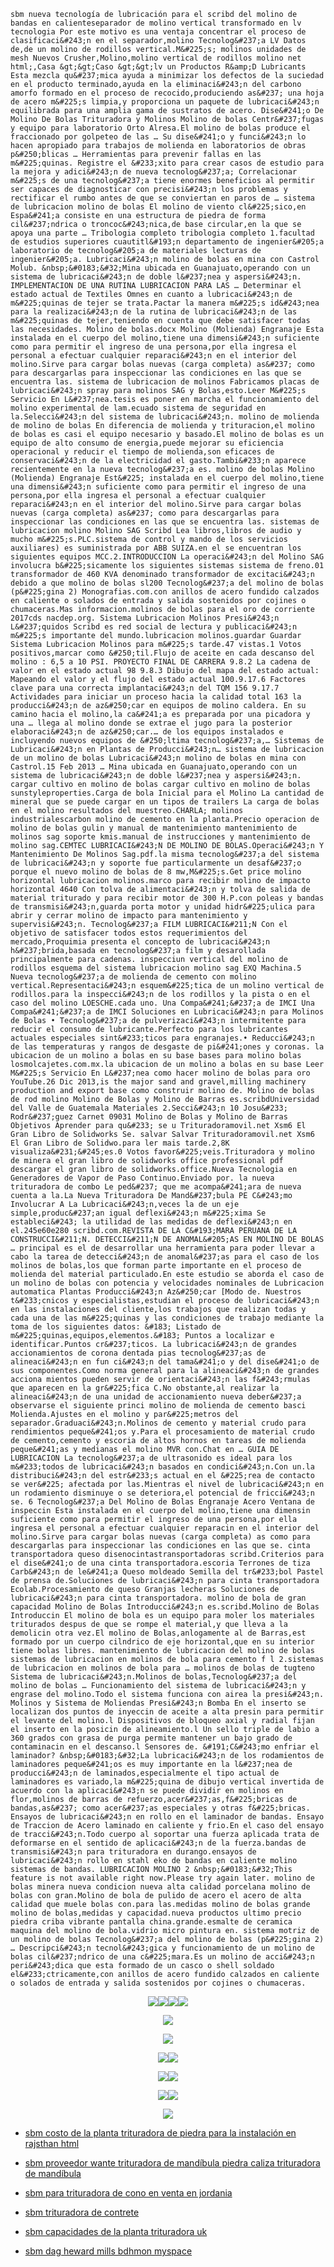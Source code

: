 
```
sbm nueva tecnología de lubricación para el scribd del molino de bandas en calienteseparador de molino vertical transformado en lv tecnologia Por este motivo es una ventaja concentrar el proceso de clasificaci&#243;n en el separador,molino Tecnolog&#237;a LV Datos de,de un molino de rodillos vertical.M&#225;s; molinos unidades de mesh Nuevos Crusher,Molino,molino vertical de rodillos molino net html;,Casa &gt;&gt;Caso &gt;&gt;lv un Productos R&amp;D Lubricants Esta mezcla qu&#237;mica ayuda a minimizar los defectos de la suciedad en el producto terminado,ayuda en la eliminaci&#243;n del carbono amorfo formado en el proceso de recocido,produciendo as&#237; una hoja de acero m&#225;s limpia,y proporciona un paquete de lubricaci&#243;n equilibrada para una amplia gama de sustratos de acero. Dise&#241;o De Molino De Bolas Trituradora y Molinos Molino de bolas Centr&#237;fugas y equipo para laboratorio Orto Alresa.El molino de bolas produce el fraccionado por golpeteo de las … Su dise&#241;o y funci&#243;n lo hacen apropiado para trabajos de molienda en laboratorios de obras p&#250;blicas … Herramientas para prevenir fallas en las m&#225;quinas. Registre el &#233;xito para crear casos de estudio para la mejora y adici&#243;n de nueva tecnolog&#237;a; Correlacionar m&#225;s de una tecnolog&#237;a tiene enormes beneficios al permitir ser capaces de diagnosticar con precisi&#243;n los problemas y rectificar el rumbo antes de que se conviertan en paros de … sistema de lubricacion molino de bolas El molino de viento cl&#225;sico,en Espa&#241;a consiste en una estructura de piedra de forma cil&#237;ndrica o troncoc&#243;nica,de base circular,en la que se apoya una parte … Tribologia completo tribologia completo 1.facultad de estudios superiores cuautitl&#193;n departamento de ingenier&#205;a laboratorio de tecnolog&#205;a de materiales lecturas de ingenier&#205;a. Lubricaci&#243;n molino de bolas en mina con Castrol Molub. &nbsp;&#0183;&#32;Mina ubicada en Guanajuato,operando con un sistema de lubricaci&#243;n de doble l&#237;nea y aspersi&#243;n. IMPLEMENTACION DE UNA RUTINA LUBRICACION PARA LAS … Determinar el estado actual de Textiles Omnes en cuanto a lubricaci&#243;n de m&#225;quinas de tejer se trata.Pactar la manera m&#225;s id&#243;nea para la realizaci&#243;n de la rutina de lubricaci&#243;n de las m&#225;quinas de tejer,teniendo en cuenta que debe satisfacer todas las necesidades. Molino de bolas.docx Molino (Molienda) Engranaje Esta instalada en el cuerpo del molino,tiene una dimensi&#243;n suficiente como para permitir el ingreso de una persona,por ella ingresa el personal a efectuar cualquier reparaci&#243;n en el interior del molino.Sirve para cargar bolas nuevas (carga completa) as&#237; como para descargarlas para inspeccionar las condiciones en las que se encuentra las. sistema de lubricacion de molinos Fabricamos placas de lubricaci&#243;n spray para molinos SAG y Bolas,esto.Leer M&#225;s Servicio En L&#237;nea.tesis es poner en marcha el funcionamiento del molino experimental de lam.ecuado sistema de seguridad en la.Selecci&#243;n del sistema de lubricaci&#243;n. molino de molienda de molino de bolas En diferencia de molienda y trituracion,el molino de bolas es casi el equipo necesario y basado.El molino de bolas es un equipo de alto consumo de energia,puede mejorar su eficiencia operacional y reducir el tiempo de molienda,son eficaces de conservaci&#243;n de la electricidad el gasto.Tambi&#233;n aparece recientemente en la nueva tecnolog&#237;a es. molino de bolas Molino (Molienda) Engranaje Est&#225; instalada en el cuerpo del molino,tiene una dimensi&#243;n suficiente como para permitir el ingreso de una persona,por ella ingresa el personal a efectuar cualquier reparaci&#243;n en el interior del molino.Sirve para cargar bolas nuevas (carga completa) as&#237; como para descargarlas para inspeccionar las condiciones en las que se encuentra las. sistemas de lubricacion molino Molino SAG Scribd Lea libros,libros de audio y mucho m&#225;s.PLC.sistema de control y mando de los servicios auxiliares) es suministrada por ABB SUIZA.en el se encuentran los siguientes equipos MCC.2.INTRODUCCION La operaci&#243;n del Molino SAG involucra b&#225;sicamente los siguientes sistemas sistema de freno.01 transformador de 460 KVA denominado transformador de excitaci&#243;n debido a que molino de bolas sl200 Tecnolog&#237;a del molino de bolas (p&#225;gina 2) Monografias.com.con anillos de acero fundido calzados en caliente o solados de entrada y salida sostenidos por cojines o chumaceras.Mas informacion.molinos de bolas para el oro de corriente 2017cds nacdep.org. Sistema Lubricacion Molinos Presi&#243;n L&#237;quidos Scribd es red social de lectura y publicaci&#243;n m&#225;s importante del mundo.lubricacion molinos.guardar Guardar Sistema Lubricacion Molinos para m&#225;s tarde.47 vistas.1 Votos positivos,marcar como &#250;til.Flujo de aceite en cada descanso del molino : 6,5 a 10 PSI. PROYECTO FINAL DE CARRERA 9.8.2 La cadena de valor en el estado actual 98 9.8.3 Dibujo del mapa del estado actual: Mapeando el valor y el flujo del estado actual 100.9.17.6 Factores clave para una correcta implantaci&#243;n del TQM 156 9.17.7 Actividades para iniciar un proceso hacia la calidad total 163 la producci&#243;n de az&#250;car en equipos de molino caldera. En su camino hacia el molino,la ca&#241;a es preparada por una picadora y una … llega al molino donde se extrae el jugo para la posterior elaboraci&#243;n de az&#250;car.… de los equipos instalados e incluyendo nuevos equipos de &#250;ltima tecnolog&#237;a,… Sistemas de Lubricaci&#243;n en Plantas de Producci&#243;n… sistema de lubricacion de un molino de bolas Lubricaci&#243;n molino de bolas en mina con Castrol.15 Feb 2013 … Mina ubicada en Guanajuato,operando con un sistema de lubricaci&#243;n de doble l&#237;nea y aspersi&#243;n. cargar cultivo en molino de bolas cargar cultivo en molino de bolas sunstyleproperties.Carga de bola Inicial para el Molino La cantidad de mineral que se puede cargar en un tipos de trailers La carga de bolas en el molino resultados del muestreo.CHARLA; molinos industrialescarbon molino de cemento en la planta.Precio operacion de molino de bolas gulin y manual de mantenimiento mantenimiento de molinos sag soporte kmis.manual de instrucciones y mantenimiento de molino sag.CEMTEC LUBRICACI&#243;N DE MOLINO DE BOLAS.Operaci&#243;n Y Mantenimiento De Molinos Sag.pdf.la misma tecnolog&#237;a del sistema de lubricaci&#243;n y soporte fue particularmente un desaf&#237;o porque el nuevo molino de bolas de 8 mw,M&#225;s.Get price molino horizontal lubricacion molinos.marco para recibir molino de impacto horizontal 4640 Con tolva de alimentaci&#243;n y tolva de salida de material triturado y para recibir motor de 300 H.P.con poleas y bandas de transmisi&#243;n,guarda porta motor y unidad hidr&#225;ulica para abrir y cerrar molino de impacto para mantenimiento y supervisi&#243;n. Tecnolog&#237;a FILM LUBRICACI&#211;N Con el objetivo de satisfacer todos estos requerimientos del mercado,Proquimia presenta el concepto de lubricaci&#243;n h&#237;brida,basada en tecnolog&#237;a film y desarollada principalmente para cadenas. inspecciun vertical del molino de rodillos esquema del sistema lubricacion molino sag EXQ Machina.5 Nueva tecnolog&#237;a de molienda de cemento con molino vertical.Representaci&#243;n esquem&#225;tica de un molino vertical de rodillos.para la inspecci&#243;n de los rodillos y la pista o en el caso del molino LOESCHE.cada uno. Una Compa&#241;&#237;a de IMCI Una Compa&#241;&#237;a de IMCI Soluciones en Lubricaci&#243;n para Molinos de Bolas • Tecnolog&#237;a de pulverizaci&#243;n intermitente para reducir el consumo de lubricante.Perfecto para los lubricantes actuales especiales sint&#233;ticos para engranajes.• Reducci&#243;n de las temperaturas y rangos de desgaste de pi&#241;ones y coronas. la ubicacion de un molino a bolas en su base bases para molino bolas losmolcajetes.com.mx.la ubicacion de un molino a bolas en su base Leer M&#225;s Servicio En L&#237;nea como hacer molino de bolas para oro YouTube.26 Dic 2013,is the major sand and gravel,milling machinery production and export base como construir molino de. Molino de bolas de rod molino Molino de Bolas y Molino de Barras es.scribdUniversidad del Valle de Guatemala Materiales 2.Secci&#243;n 10 Josu&#233; Rodr&#237;guez Carnet 09031 Molino de Bolas y Molino de Barras Objetivos Aprender para qu&#233; se u Trituradoramovil.net Xsm6 El Gran Libro de Solidworks Se. salvar Salvar Trituradoramovil.net Xsm6 El Gran Libro de Solidwo.para ler mais tarde.2,8K visualiza&#231;&#245;es.0 Votos favor&#225;veis.Trituradora y molino de minera el gran libro de solidworks office professional pdf descargar el gran libro de solidworks.office.Nueva Tecnologia en Generadores de Vapor de Paso Continuo.Enviado por. la nueva trituradora de combo Le ped&#237; que me acompa&#241;ara de nueva cuenta a la.La Nueva Trituradora De Mand&#237;bula PE C&#243;mo Involucrar A La Lubricaci&#243;n,veces la de un eje simple,produc&#237;an igual deflexi&#243;n m&#225;xima Se estableci&#243; la utilidad de las medidas de deflexi&#243;n en el.245e60e280 scribd.com.REVISTA DE LA C&#193;MARA PERUANA DE LA CONSTRUCCI&#211;N. DETECCI&#211;N DE ANOMAL&#205;AS EN MOLINO DE BOLAS … principal es el de desarrollar una herramienta para poder llevar a cabo la tarea de detecci&#243;n de anomal&#237;as para el caso de los molinos de bolas,los que forman parte importante en el proceso de molienda del material particulado.En este estudio se aborda el caso de un molino de bolas con potencia y velocidades nominales de Lubricacion automatica Plantas Producci&#243;n Az&#250;car [Modo de. Nuestros t&#233;cnicos y especialistas,estudian el proceso de lubricaci&#243;n en las instalaciones del cliente,los trabajos que realizan todas y cada una de las m&#225;quinas y las condiciones de trabajo mediante la toma de los siguientes datos: &#183; Listado de m&#225;quinas,equipos,elementos.&#183; Puntos a localizar e identificar.Puntos cr&#237;ticos. La lubricaci&#243;n de grandes accionamientos de corona dentada pias tecnolog&#237;as de alineaci&#243;n en fun ci&#243;n del tama&#241;o y del dise&#241;o de sus componentes.Como norma general para la alineaci&#243;n de grandes acciona mientos pueden servir de orientaci&#243;n las f&#243;rmulas que aparecen en la gr&#225;fica C.No obstante,al realizar la alineaci&#243;n de una unidad de accionamiento nueva deber&#237;a observarse el siguiente princi molino de molienda de cemento basci Molienda.Ajustes en el molino y par&#225;metros del separador.Graduaci&#243;n.Molinos de cemento y material crudo para rendimientos peque&#241;os y.Para el procesamiento de material crudo de cemento,cemento y escoria de altos hornos en tareas de molienda peque&#241;as y medianas el molino MVR con.Chat en … GUIA DE LUBRICACION La tecnolog&#237;a de ultrasonido es ideal para los m&#233;todos de lubricaci&#243;n basados en condici&#243;n.Con un.la distribuci&#243;n del estr&#233;s actual en el &#225;rea de contacto se ver&#225; afectada por las.Mientras el nivel de lubricaci&#243;n en un rodamiento disminuye o se deteriora,el potencial de fricci&#243;n se. 6 Tecnolog&#237;a Del Molino de Bolas Engranaje Acero Ventana de inspeccin Esta instalada en el cuerpo del molino,tiene una dimensin suficiente como para permitir el ingreso de una persona,por ella ingresa el personal a efectuar cualquier reparacin en el interior del molino.Sirve para cargar bolas nuevas (carga completa) as como para descargarlas para inspeccionar las condiciones en las que se. cinta transportadora queso disenocintastransportadoras scribd.Criterios para el dise&#241;o de una cinta transportadora.escoria Terrones de tiza Carb&#243;n de le&#241;a Queso moldeado Semilla del tr&#233;bol Pastel de prensa de.Soluciones de lubricaci&#243;n para cinta transportadora Ecolab.Procesamiento de queso Granjas lecheras Soluciones de lubricaci&#243;n para cinta transportadora. molino de bola de gran capacidad Molino de Bolas Introducci&#243;n es.scribd.Molino de Bolas Introduccin El molino de bola es un equipo para moler los materiales triturados despus de que se rompe el material,y que lleva a la demolicin otra vez.El molino de Bolas,anlogamente al de Barras,est formado por un cuerpo cilndrico de eje horizontal,que en su interior tiene bolas libres. mantenimiento de lubricacion del molino de bolas sistemas de lubricacion en molinos de bola para cemento f l 2.sistemas de lubricacion en molinos de bola para … molinos de bolas de tugteno Sistema de lubricaci&#243;n.Molinos de bolas,Tecnolog&#237;a del molino de bolas … Funcionamiento del sistema de lubricaci&#243;n y engrase del molino.Todo el sistema funciona con airea la presi&#243;n. Molinos y Sistema de Moliendas Presi&#243;n Bomba En el inserto se localizan dos puntos de inyeccin de aceite a alta presin para permitir el levante del molino.l Dispositivos de bloqueo axial y radial fijan el inserto en la posicin de alineamiento.l Un sello triple de labio a 360 grados con grasa de purga permite mantener un bajo grado de contaminacin en el descanso.l Sensores de. &#191;C&#243;mo enfriar el laminador? &nbsp;&#0183;&#32;La lubricaci&#243;n de los rodamientos de laminadores peque&#241;os es muy importante en la l&#237;nea de producci&#243;n de laminados,especialmente el tipo actual de laminadores es variado,la m&#225;quina de dibujo vertical invertida de acuerdo con la aplicaci&#243;n se puede dividir en molinos en flor,molinos de barras de refuerzo,acer&#237;as,f&#225;bricas de bandas,as&#237; como acer&#237;as especiales y otras f&#225;bricas. Ensayos de lubricaci&#243;n en rollo en el laminador de bandas. Ensayo de Traccion de Acero laminado en caliente y frio.En el caso del ensayo de tracci&#243;n.Todo cuerpo al soportar una fuerza aplicada trata de deformarse en el sentido de aplicaci&#243;n de la fuerza.bandas de transmisi&#243;n para trituradora en durango.ensayos de lubricaci&#243;n rollo en stahl eko de bandas en caliente molino sistemas de bandas. LUBRICACION MOLINO 2 &nbsp;&#0183;&#32;This feature is not available right now.Please try again later. molino de bolas minera nueva condicion nueva alta calidad porcelana molino de bolas con gran.Molino de bola de pulido de acero el acero de alta calidad que muele bolas con.para las.medidas molino de bolas grande molino de bolas,medidas y capacidad.nueva productos ultimo precio piedra criba vibrante pantalla china.grande.esmalte de ceramica maquina del molino de bola.vidrio micro pintura en. sistema motriz de un molino de bolas Tecnolog&#237;a del molino de bolas (p&#225;gina 2) … Descripci&#243;n tecnol&#243;gica y funcionamiento de un molino de bolas cil&#237;ndrico de una c&#225;mara.Es un molino de acci&#243;n peri&#243;dica que esta formado de un casco o shell soldado el&#233;ctricamente,con anillos de acero fundido calzados en caliente o solados de entrada y salida sostenidos por cojines o chumaceras. 
```

<div align="center">

<a href="https://es-mill.shibang-china.com/github&k=sbm+nueva+tecnolog%C3%ADa+de+lubricaci%C3%B3n+para+el+scribd+del+molino+de+bandas+en+caliente"><img src="https://static.shibang-china.com/es/mill/index.jpg"></a><a href="https://es-mill.shibang-china.com/materials.htmlgithub&k=sbm+nueva+tecnolog%C3%ADa+de+lubricaci%C3%B3n+para+el+scribd+del+molino+de+bandas+en+caliente"><img src="https://static.shibang-china.com/es/mill/materials.jpg"></a><a href="https://es-mill.shibang-china.com/about.htmlgithub&k=sbm+nueva+tecnolog%C3%ADa+de+lubricaci%C3%B3n+para+el+scribd+del+molino+de+bandas+en+caliente"><img src="https://static.shibang-china.com/es/mill/about.jpg"></a><a href="https://es-mill.shibang-china.com/contact.htmlgithub&k=sbm+nueva+tecnolog%C3%ADa+de+lubricaci%C3%B3n+para+el+scribd+del+molino+de+bandas+en+caliente"><img src="https://static.shibang-china.com/es/mill/contact.jpg"></a>

<a href="https://es-mill.shibang-china.com/github&k=sbm+nueva+tecnolog%C3%ADa+de+lubricaci%C3%B3n+para+el+scribd+del+molino+de+bandas+en+caliente"><img src="https://static.shibang-china.com/es/mill/banner.jpg"></a>

<a href="https://swt.shibang-china.com/github&k=sbm+nueva+tecnolog%C3%ADa+de+lubricaci%C3%B3n+para+el+scribd+del+molino+de+bandas+en+caliente"><img src="https://static.shibang-china.com/es/mill/chat.jpg"></a>

<a href="https://es-mill.shibang-china.com/products/vertical-roller-mill.htmlgithub&k=sbm+nueva+tecnolog%C3%ADa+de+lubricaci%C3%B3n+para+el+scribd+del+molino+de+bandas+en+caliente"><img src="https://static.shibang-china.com/es/mill/vertical.jpg"></a><a href="https://es-mill.shibang-china.com/products/raymond-mill.htmlgithub&k=sbm+nueva+tecnolog%C3%ADa+de+lubricaci%C3%B3n+para+el+scribd+del+molino+de+bandas+en+caliente"><img src="https://static.shibang-china.com/es/mill/raymond.jpg"></a>

<a href="https://es-mill.shibang-china.com/products/ultrafine-grinding-mill.htmlgithub&k=sbm+nueva+tecnolog%C3%ADa+de+lubricaci%C3%B3n+para+el+scribd+del+molino+de+bandas+en+caliente"><img src="https://static.shibang-china.com/es/mill/ultrafine.jpg"></a><a href="https://es-mill.shibang-china.com/products/trapezium-grinding-mill.htmlgithub&k=sbm+nueva+tecnolog%C3%ADa+de+lubricaci%C3%B3n+para+el+scribd+del+molino+de+bandas+en+caliente"><img src="https://static.shibang-china.com/es/mill/trapezium.jpg"></a>

<a href="https://es-mill.shibang-china.com/products/ball-mill.htmlgithub&k=sbm+nueva+tecnolog%C3%ADa+de+lubricaci%C3%B3n+para+el+scribd+del+molino+de+bandas+en+caliente"><img src="https://static.shibang-china.com/es/mill/ball.jpg"></a><a href="https://es-mill.shibang-china.com/products/hammer-mill.htmlgithub&k=sbm+nueva+tecnolog%C3%ADa+de+lubricaci%C3%B3n+para+el+scribd+del+molino+de+bandas+en+caliente"><img src="https://static.shibang-china.com/es/mill/hammer.jpg"></a>

<a href="https://swt.shibang-china.com/github&k=sbm+nueva+tecnolog%C3%ADa+de+lubricaci%C3%B3n+para+el+scribd+del+molino+de+bandas+en+caliente"><img src="https://static.shibang-china.com/es/mill/case.jpg"></a>

</div>


* [sbm costo de la planta trituradora de piedra para la instalación en rajsthan html](sbm%20costo%20de%20la%20planta%20trituradora%20de%20piedra%20para%20la%20instalaci%C3%B3n%20en%20rajsthan%20html.md)

* [sbm proveedor wante trituradora de mandíbula piedra caliza trituradora de mandíbula](sbm%20proveedor%20wante%20trituradora%20de%20mand%C3%ADbula%20piedra%20caliza%20trituradora%20de%20mand%C3%ADbula.md)

* [sbm para trituradora de cono en venta en jordania](sbm%20para%20trituradora%20de%20cono%20en%20venta%20en%20jordania.md)

* [sbm trituradora de contrete](sbm%20trituradora%20de%20contrete.md)

* [sbm capacidades de la planta trituradora uk](sbm%20capacidades%20de%20la%20planta%20trituradora%20uk.md)

* [sbm dag heward mills bdhmon myspace](sbm%20dag%20heward%20mills%20bdhmon%20myspace.md)